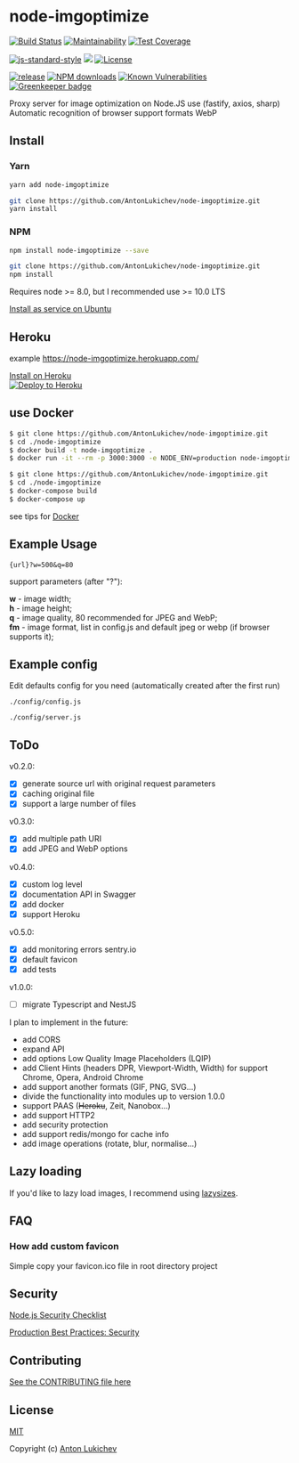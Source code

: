 # node-imgoptimize

[![Build Status](https://img.shields.io/travis/AntonLukichev/node-imgoptimize/master.svg?style=flat-square)](https://travis-ci.org/AntonLukichev/node-imgoptimize)
[![Maintainability](https://api.codeclimate.com/v1/badges/96d7439c49523ea13e1e/maintainability)](https://codeclimate.com/github/AntonLukichev/node-imgoptimize/maintainability)
[![Test Coverage](https://api.codeclimate.com/v1/badges/96d7439c49523ea13e1e/test_coverage)](https://codeclimate.com/github/AntonLukichev/node-imgoptimize/test_coverage)

[![js-standard-style](https://img.shields.io/badge/code%20style-standard-brightgreen.svg?style=flat-square)](http://standardjs.com/)
![](https://img.shields.io/node/v/node-imgoptimize/latest.svg?style=flat-square)
[![License](https://img.shields.io/npm/l/fastify.svg?style=flat-square)](LICENSE)

[![release](https://img.shields.io/github/release/AntonLukichev/node-imgoptimize.svg?style=flat-square)](https://github.com/AntonLukichev/node-imgoptimize/releases)
[![NPM downloads](https://img.shields.io/npm/dm/node-imgoptimize.svg?style=flat)](https://www.npmjs.com/package/node-imgoptimize)
[![Known Vulnerabilities](https://snyk.io/test/github/AntonLukichev/node-imgoptimize/badge.svg?targetFile=package.json&style=flat-square)](https://snyk.io/test/github/AntonLukichev/node-imgoptimize?targetFile=package.json)
[![Greenkeeper badge](https://badges.greenkeeper.io/AntonLukichev/node-imgoptimize.svg?style=flat-square)](https://greenkeeper.io/)

Proxy server for image optimization on Node.JS use (fastify, axios, sharp)
Automatic recognition of browser support formats WebP

## Install

### Yarn

```bash
yarn add node-imgoptimize
```

```bash
git clone https://github.com/AntonLukichev/node-imgoptimize.git
yarn install
```

### NPM

```bash
npm install node-imgoptimize --save
```

```bash
git clone https://github.com/AntonLukichev/node-imgoptimize.git
npm install
```

Requires node >= 8.0, but I recommended use >= 10.0 LTS

[Install as service on Ubuntu](docs/install_ubuntu.md)<br>

## Heroku

example https://node-imgoptimize.herokuapp.com/

[Install on Heroku](docs/install_heroku.md)<br>
[![Deploy to Heroku](https://www.herokucdn.com/deploy/button.svg)](https://heroku.com/deploy?template=https://github.com/AntonLukichev/node-imgoptimize)

## use Docker

```bash
$ git clone https://github.com/AntonLukichev/node-imgoptimize.git
$ cd ./node-imgoptimize
$ docker build -t node-imgoptimize .
$ docker run -it --rm -p 3000:3000 -e NODE_ENV=production node-imgoptimize
```

```bash
$ git clone https://github.com/AntonLukichev/node-imgoptimize.git
$ cd ./node-imgoptimize
$ docker-compose build
$ docker-compose up
```

see tips for [Docker](docs/docker.md)

## Example Usage

```
{url}?w=500&q=80
```

support parameters (after "?"):

**w** - image width;<br>
**h** - image height;<br>
**q** - image quality, 80 recommended for JPEG and WebP;<br>
**fm** - image format, list in config.js and default jpeg or webp (if browser supports it);<br>

## Example config

Edit defaults config for you need (automatically created after the first run)

```
./config/config.js

./config/server.js

```

## ToDo

v0.2.0:

- [x] generate source url with original request parameters
- [x] caching original file
- [x] support a large number of files

v0.3.0:

- [x] add multiple path URI
- [x] add JPEG and WebP options

v0.4.0:

- [x] custom log level
- [x] documentation API in Swagger
- [x] add docker
- [x] support Heroku

v0.5.0:

- [x] add monitoring errors sentry.io
- [x] default favicon
- [x] add tests

v1.0.0:

- [ ] migrate Typescript and NestJS

I plan to implement in the future:

- add CORS
- expand API
- add options Low Quality Image Placeholders (LQIP)
- add Client Hints (headers DPR, Viewport-Width, Width) for support Chrome, Opera, Android Chrome
- add support another formats (GIF, PNG, SVG...)
- divide the functionality into modules up to version 1.0.0
- support PAAS (~~Heroku~~, Zeit, Nanobox...)
- add support HTTP2
- add security protection
- add support redis/mongo for cache info
- add image operations (rotate, blur, normalise...)

## Lazy loading

If you'd like to lazy load images, I recommend using [lazysizes](https://github.com/aFarkas/lazysizes).

## FAQ

### How add custom favicon

Simple copy your favicon.ico file in root directory project

## Security

[Node.js Security Checklist](https://blog.risingstack.com/node-js-security-checklist/)

[Production Best Practices: Security](https://expressjs.com/en/advanced/best-practice-security.html)

## Contributing

[See the CONTRIBUTING file here](CONTRIBUTING.md)

## License

[MIT](LICENSE)

Copyright (c) [Anton Lukichev](https://github.com/AntonLukichev)
